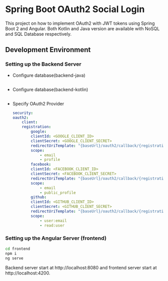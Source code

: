 # Spring Boot OAuth2 Social Login

This project on how to implement OAuth2 with JWT tokens using Spring Boot 2 and Angular. Both Kotlin and Java version are available with NoSQL and SQL Database respectively. 

## Development Environment

### Setting up the Backend Server

- Configure database(backend-java)
    ```yaml
    ```
- Configure database(backend-kotlin)
    ```yaml
    ```
- Specify OAuth2 Provider
    ```yaml
    security:
    oauth2:
        client:
        registration:
            google:
            clientId: <GOOGLE_CLIENT_ID>
            clientSecret: <GOOGLE_CLIENT_SECRET>
            redirectUriTemplate: "{baseUrl}/oauth2/callback/{registrationId}"
            scope:
                - email
                - profile
            facebook:
            clientId: <FACEBOOK_CLIENT_ID>
            clientSecret: <FACEBOOK_CLIENT_SECRET>
            redirectUriTemplate: "{baseUrl}/oauth2/callback/{registrationId}"
            scope:
                - email
                - public_profile
            github:
            clientId: <GITHUB_CLIENT_ID>
            clientSecret: <GITHUB_CLIENT_SECRET>
            redirectUriTemplate: "{baseUrl}/oauth2/callback/{registrationId}"
            scope:
                - user:email
                - read:user
    ```

### Setting up the Angular Server (frontend)

```bash
cd frontend
npm i
ng serve
```

Backend server start at http://localhost:8080 and frontend server start at http://localhost:4200.